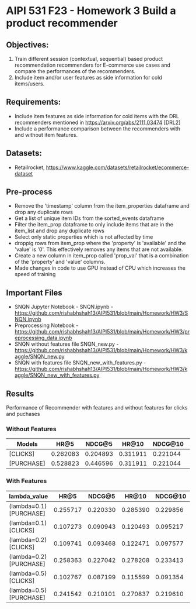 # AIPI 531 F23 - Homework 3 Build a product recommender


## Objectives:

1. Train different session (contextual, sequential) based product recommendation recommenders for E-commerce use cases and compare the performances of the recommenders.
2. Include item and/or user features as side information for cold items/users.

## Requirements:
- Include item features as side information for cold items with the DRL recommenders mentioned in https://arxiv.org/abs/2111.03474 [DRL2]
- Include a performance comparison between the recommenders with and without item features.

## Datasets:
- Retailrocket, https://www.kaggle.com/datasets/retailrocket/ecommerce-dataset

## Pre-process

- Remove the 'timestamp' column from the item_properties dataframe and drop any duplicate rows
- Get a list of unique item IDs from the sorted_events dataframe
- Filter the item_prop dataframe to only include items that are in the item_list and drop any duplicate rows
- Select only static properties which is not affected by time
- droppig rows from item_prop where the 'property' is 'available' and the 'value' is '0'. This effectively removes any items that are not available.
- Create a new column in item_prop called 'prop_val' that is a combination of the 'property' and 'value' columns. 
- Made changes in code to use GPU instead of CPU which increases the speed of training

## Important Files
- SNQN Jupyter Notebook - SNQN.ipynb - https://github.com/rishabhshah13/AIPI531/blob/main/Homework/HW3/SNQN.ipynb 
- Preprocessing Notebook - https://github.com/rishabhshah13/AIPI531/blob/main/Homework/HW3/preprocessing_data.ipynb
- SNQN without features file SNQN_new.py - https://github.com/rishabhshah13/AIPI531/blob/main/Homework/HW3/kaggle/SNQN_new.py
- SNQN with features file SNQN_new_with_features.py - https://github.com/rishabhshah13/AIPI531/blob/main/Homework/HW3/kaggle/SNQN_new_with_features.py


## Results
Performance of Recommender with features and without features for clicks and puchases
### Without Features 
| Models      | HR@5      | NDCG@5    | HR@10     | NDCG@10   | HR@15     | NDCG@15   | HR@20     | NDCG@20   |
|-------------|-----------|-----------|-----------|-----------|-----------|-----------|-----------|-----------|
| [CLICKS]    | 0.262083  | 0.204893  | 0.311911  | 0.221044  | 0.339569  | 0.228370  | 0.358207  | 0.232771  |
| [PURCHASE]  | 0.528823  | 0.446596  | 0.311911  | 0.221044  | 0.339569  | 0.228370  | 0.358207  | 0.232771  |


### With Features
|  lambda_value          | HR@5      | NDCG@5    | HR@10     | NDCG@10   | HR@15     | NDCG@15   | HR@20     | NDCG@20   |
|------------------------|-----------|-----------|-----------|-----------|-----------|-----------|-----------|-----------|
| (lambda=0.1) [PURCHASE] | 0.255717  | 0.220330  | 0.285390  | 0.229856  | 0.301266  | 0.234081  | 0.311283  | 0.236437  |
| (lambda=0.1) [CLICKS]   | 0.107273  | 0.090943  | 0.120493  | 0.095217  | 0.128768  | 0.097402  | 0.133814  | 0.098596  |
| (lambda=0.2) [CLICKS]   | 0.109741  | 0.093468  | 0.122471  | 0.097577  | 0.130129  | 0.099607  | 0.135885  | 0.100969  |
| (lambda=0.2) [PURCHASE] | 0.258363  | 0.227042  | 0.278208  | 0.233413  | 0.290493  | 0.236654  | 0.302211  | 0.239430  |
| (lambda=0.5) [CLICKS]   | 0.102767  | 0.087199  | 0.115599  | 0.091354  | 0.123705  | 0.093495  | 0.129148  | 0.094784  |
| (lambda=0.5) [PURCHASE] | 0.241542  | 0.210101  | 0.270837  | 0.219610  | 0.283878  | 0.223066  | 0.294084  | 0.225473  |
